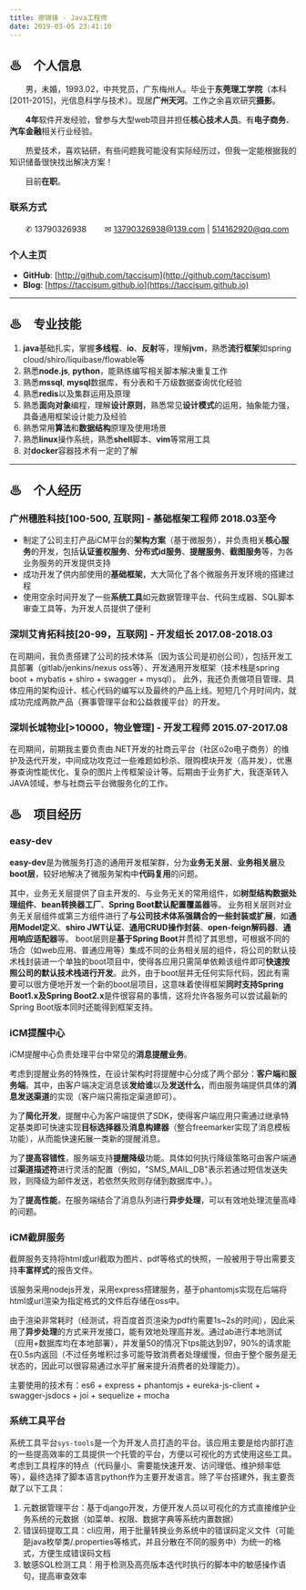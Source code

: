 ```yaml
---
title: 廖锦锋 - Java工程师
date: 2019-03-05 23:41:10
---
```


## ♨　个人信息

　　男，未婚，1993.02，中共党员，广东梅州人。毕业于**东莞理工学院**（本科[2011-2015]，光信息科学与技术）。现居**广州天河**。工作之余喜欢研究**摄影**。

　　**4年**软件开发经验，曾参与大型web项目并担任**核心技术人员**。有**电子商务**、**汽车金融**相关行业经验。

　　热爱技术，喜欢钻研，有些问题我可能没有实际经历过，但我一定能根据我的知识储备很快找出解决方案！

　　目前**在职**。

### 联系方式

　　✆ 13790326938
　　✉ 13790326938@139.com | 514162920@qq.com

### 个人主页

- **GitHub**: [http://github.com/taccisum](http://github.com/taccisum)
- **Blog**: [https://taccisum.github.io](https://taccisum.github.io)

---

## ♨　专业技能

1. **java**基础扎实，掌握**多线程**、**io**、**反射**等，理解**jvm**，熟悉**流行框架**如spring cloud/shiro/liquibase/flowable等
2. 熟悉**node.js**, **python**，能熟练编写相关脚本解决重复工作
3. 熟悉**mssql**, **mysql**数据库，有分表和千万级数据查询优化经验
4. 熟悉**redis**以及集群运用及原理
5. 熟悉**面向对象**编程，理解**设计原则**，熟悉常见**设计模式**的运用，抽象能力强，具备通用框架设计能力及经验
6. 熟悉常用**算法**和**数据结构**原理及使用场景
7. 熟悉**linux**操作系统，熟悉**shell**脚本、**vim**等常用工具
8. 对**docker**容器技术有一定的了解

---

## ♨　个人经历

### 广州穗胜科技[100-500, 互联网] - 基础框架工程师  2018.03至今

- 制定了公司主打产品iCM平台的**架构方案**（基于微服务），并负责相关**核心服务**的开发，包括**认证鉴权服务**、**分布式id服务**、**提醒服务**、**截图服务**等，为各业务服务的开发提供支持
- 成功开发了供内部使用的**基础框架**，大大简化了各个微服务开发环境的搭建过程
- 使用空余时间开发了一些**系统工具**如元数据管理平台、代码生成器、SQL脚本审查工具等，为开发人员提供了便利

### 深圳艾肯拓科技[20-99，互联网] - 开发组长  2017.08-2018.03

在司期间，我负责搭建了公司的技术体系（因为该公司是初创公司），包括开发工具部署（gitlab/jenkins/nexus oss等）、开发通用开发框架（技术栈是spring boot + mybatis + shiro + swagger + mysql）。
此外，我还负责做项目管理、具体应用的架构设计、核心代码的编写以及最终的产品上线。短短几个月时间内，就成功完成两款产品（赛事管理平台和公益救援平台）的开发。

### 深圳长城物业[>10000，物业管理] - 开发工程师  2015.07-2017.08

在司期间，前期我主要负责由.NET开发的社商云平台（社区o2o电子商务）的维护及迭代开发，中间成功攻克过一些难题如秒杀、限购模块开发（高并发），优惠券查询性能优化，复杂的图片上传框架设计等。后期由于业务扩大，我逐渐转入JAVA领域，参与社商云平台微服务化的工作。

## ♨　项目经历

### easy-dev

**easy-dev**是为微服务打造的通用开发框架群，分为**业务无关层**、**业务相关层**及**boot层**，较好地解决了微服务架构中**代码复用**的问题。

其中，业务无关层提供了自主开发的、与业务无关的常用组件，如**树型结构数据处理组件**、**bean转换器工厂**、**Spring Boot默认配置覆盖器**等。
业务相关层则对业务无关层组件或第三方组件进行了**与公司技术体系强耦合的一些封装或扩展**，如**通用Model定义**、**shiro JWT认证**、**通用CRUD操作封装**、**open-feign解码器**、**通用响应适配器**等。
boot层则是**基于Spring Boot**并贯彻了其思想，可根据不同的场合（如web应用、普通应用等）集成不同的业务相关层的组件，将公司的默认技术栈封装进一个单独的boot项目中，使得各应用只需简单依赖该组件即可**快速按照公司的默认技术栈进行开发**。此外，由于boot层并无任何实际代码，因此有需要可以很方便地开发一个新的boot层项目，这意味着使得框架**同时支持Spring Boot1.x及Spring Boot2.x**是件很容易的事情，这将允许各服务可以尝试最新的Spring Boot版本同时还能得到框架支持。


### iCM提醒中心

iCM提醒中心负责处理平台中常见的**消息提醒业务**。

考虑到提醒业务的特殊性，在设计架构时将提醒中心分成了两个部分：**客户端**和**服务端**。其中，由客户端决定消息该**发给谁**以及**发送什么**，而由服务端提供具体的**消息发送渠道**的实现（客户端只需指定渠道即可）。

为了**简化开发**，提醒中心为客户端提供了SDK，使得客户端应用只需通过继承特定基类即可快速实现**目标选择器**及**消息构建器**（整合freemarker实现了消息模板功能），从而能快速拓展一类新的提醒消息。

为了**提高容错性**，服务端支持**提醒降级**功能。具体如何执行降级策略可由客户端通过**渠道描述符**进行灵活的配置（例如，"SMS_MAIL_DB"表示若通过短信发送失败，则降级为邮件发送，若依然失败则存储到数据库中。）。

为了**提高性能**，在服务端结合了消息队列进行**异步处理**，可以有效地处理流量高峰的问题。


### iCM截屏服务

截屏服务支持将html或url截取为图片、pdf等格式的快照，一般被用于导出需要支持**丰富样式**的报告文件。

该服务采用nodejs开发，采用express搭建服务，基于phantomjs实现在后端将html或url渲染为指定格式的文件后存储在oss中。

由于渲染非常耗时（经测试，将百度首页渲染为pdf约需要1s~2s的时间），因此采用了**异步处理**的方式来开发接口，能有效地处理高并发。通过ab进行本地测试（应用+数据库均在本地部署），并发量50的情况下tps能达到97，90%的请求能在0.5s内返回（不过任务堆积过多可能导致消费者处理缓慢，但由于整个服务是无状态的，因此可以很容易通过水平扩展来提升消费者的处理能力）。

主要使用的技术有：es6 + express + phantomjs + eureka-js-client + swagger-jsdocs + joi + sequelize + mocha

### 系统工具平台

系统工具平台`sys-tools`是一个为开发人员打造的平台。该应用主要是给内部打造的一些提高效率的工具提供一个托管的平台，方便以可视化的方式使用这些工具。考虑到工具程序的特点（代码量小、需要能快速开发、访问理低、维护频率低等），最终选择了脚本语言python作为主要开发语言。除了平台搭建外，我主要贡献了以下工具：

1. 元数据管理平台：基于django开发，方便开发人员以可视化的方式直接维护业务系统的元数据（如菜单、权限、数据字典等系统内置数据）
2. 错误码提取工具：cli应用，用于批量转换业务系统中的错误码定义文件（可能是java枚举类/.properties等格式，并且分散在不同的服务中）为统一的格式，方便生成错误码文档
3. 敏感SQL检测工具：用于检测及高亮版本迭代时执行的脚本中的敏感操作语句，提高审查效率

